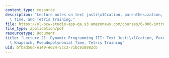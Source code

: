 ```yaml
---
content_type: resource
description: "Lecture notes on text justi\x1Ccation, parenthesization, knapsack, pseudopolynomial\
  \ time, and Tetris training."
file: https://ol-ocw-studio-app-qa.s3.amazonaws.com/courses/6-006-introduction-to-algorithms-spring-2008/bfbad56de149e6245cc371bc918982cb_lec21.pdf
file_type: application/pdf
resourcetype: Document
title: "Lecture 21: Dynamic Programming III: Text Justi\x1Ccation, Parenthesization,\
  \ Knapsack, Pseudopolynomial Time, Tetris Training"
uid: bfbad56d-e149-e624-5cc3-71bc918982cb
---
```

